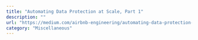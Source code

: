```yaml
---
title: "Automating Data Protection at Scale, Part 1"
description: ""
url: "https://medium.com/airbnb-engineering/automating-data-protection-at-scale-part-1-c74909328e08"
category: "Miscellaneous"
---
```

